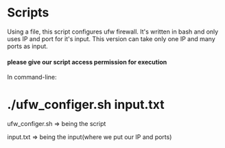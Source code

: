 # Scripts

Using a file, this script configures ufw firewall. It's written in bash and only uses IP and port for it's input. This version can take only one IP and many ports as input.

#### please give our script access permission for execution

In command-line:   
# ./ufw_configer.sh input.txt
ufw_configer.sh => being the script 

input.txt       => being the input(where we put our IP and ports)
